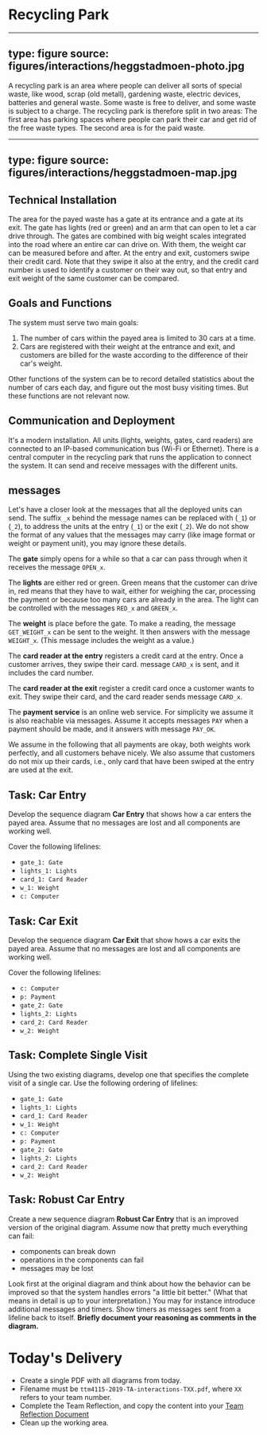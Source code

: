 # Recycling Park

---
type: figure
source: figures/interactions/heggstadmoen-photo.jpg
---


A recycling park is an area where people can deliver all sorts of special waste, like wood, scrap (old metall), gardening waste, electric devices, batteries and general waste. Some waste is free to deliver, and some waste is subject to a charge. The recycling park is therefore split in two areas: The first area has parking spaces where people can park their car and get rid of the free waste types. The second area is for the paid waste.

---
type: figure
source: figures/interactions/heggstadmoen-map.jpg
---

## Technical Installation 

The area for the payed waste has a gate at its entrance and a gate at its exit. The gate has lights (red or green) and an arm that can open to let a car drive through. The gates are combined with big weight scales integrated into the road where an entire car can drive on. With them, the weight car can be measured before and after. At the entry and exit, customers swipe their credit card. Note that they swipe it also at the entry, and the credit card number is used to identify a customer on their way out, so that entry and exit weight of the same customer can be compared.


## Goals and Functions

The system must serve two main goals:

1. The number of cars within the payed area is limited to 30 cars at a time.
2. Cars are registered with their weight at the entrance and exit, and customers are billed for the waste according to the difference of their car's weight.

Other functions of the system can be to record detailed statistics about the number of cars each day, and figure out the most busy visiting times. But these functions are not relevant now.


## Communication and Deployment

It's a modern installation. All units (lights, weights, gates, card readers) are connected to an IP-based communication bus (Wi-Fi or Ethernet). There is a central computer in the recycling park that runs the application to connect the system. It can send and receive messages with the different units.


## messages

Let's have a closer look at the messages that all the deployed units can send. The suffix `_x` behind the message names can be replaced with (`_1`) or (`_2`), to address the units at the entry (`_1`) or the exit (`_2`). We do not show the format of any values that the messages may carry (like image format or weight or payment unit), you may ignore these details.

The **gate** simply opens for a while so that a car can pass through when it receives the message `OPEN_x`.

The **lights** are either red or green. Green means that the customer can drive in, red means that they have to wait, either for weighing the car, processing the payment or because too many cars are already in the area. The light can be controlled with the messages `RED_x` and `GREEN_x`.

The **weight** is place before the gate. To make a reading, the message `GET_WEIGHT_x` can be sent to the weight. It then answers with the message `WEIGHT_x`. (This message includes the weight as a value.)

The **card reader at the entry** registers a credit card at the entry. Once a customer arrives, they swipe their card. message `CARD_x` is sent, and it includes the card number.  

The **card reader at the exit** register a credit card once a customer wants to exit. They swipe their card, and the card reader sends message `CARD_x`.

The **payment service** is an online web service. For simplicity we assume it is also reachable via messages. Assume it accepts messages `PAY` when a payment should be made, and it answers with message `PAY_OK`.

We assume in the following that all payments are okay, both weights work perfectly, and all customers behave nicely. We also assume that customers do not mix up their cards, i.e., only card that have been swiped at the entry are used at the exit.


## Task: Car Entry

Develop the sequence diagram **Car Entry** that shows how a car enters the payed area. Assume that no messages are lost and all components are working well.

Cover the following lifelines:

* `gate_1: Gate`
* `lights_1: Lights`
* `card_1: Card Reader`
* `w_1: Weight`
* `c: Computer`


## Task: Car Exit

Develop the sequence diagram **Car Exit** that show hows a car exits the payed area. Assume that no messages are lost and all components are working well.

Cover the following lifelines:

* `c: Computer`
* `p: Payment`
* `gate_2: Gate`
* `lights_2: Lights`
* `card_2: Card Reader`
* `w_2: Weight`

## Task: Complete Single Visit

Using the two existing diagrams, develop one that specifies the complete visit of a single car. Use the following ordering of lifelines:

* `gate_1: Gate`
* `lights_1: Lights`
* `card_1: Card Reader`
* `w_1: Weight`
* `c: Computer`
* `p: Payment`
* `gate_2: Gate`
* `lights_2: Lights`
* `card_2: Card Reader`
* `w_2: Weight`


## Task: Robust Car Entry

Create a new sequence diagram **Robust Car Entry** that is an improved version of the original diagram. Assume now that pretty much everything can fail:

- components can break down
- operations in the components can fail
- messages may be lost 

Look first at the original diagram and think about how the behavior can be improved so that the system handles errors "a little bit better." (What that means in detail is up to your interpretation.) You may for instance introduce additional messages and timers. Show timers as messages sent from a lifeline back to itself. **Briefly document your reasoning as comments in the diagram.**


# Today's Delivery

* Create a single PDF with all diagrams from today.
* Filename must be `ttm4115-2019-TA-interactions-TXX.pdf`, where `XX` refers to your team number. 
* Complete the Team Reflection, and copy the content into your [Team Reflection Document](team-reflection.html)
* Clean up the working area.
